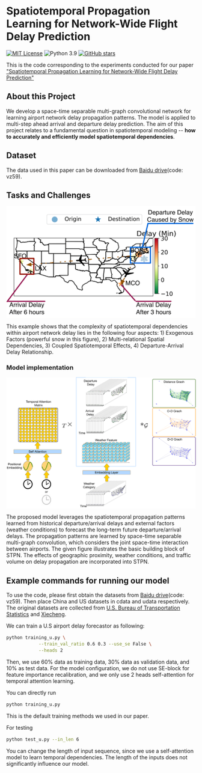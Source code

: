 # Spatiotemporal Propagation Learning for Network-Wide Flight Delay Prediction

[![MIT License](https://img.shields.io/badge/license-MIT-green.svg)](https://opensource.org/licenses/MIT)
![Python 3.9](https://img.shields.io/badge/Python-3.9-blue.svg)
[![GitHub stars](https://img.shields.io/github/stars/Kaimaoge/STPN.svg?logo=github&label=Stars&logoColor=white)](https://github.com/Kaimaoge/STPN)

This is the code corresponding to the experiments conducted for our paper ["Spatiotemporal Propagation Learning for Network-Wide Flight Delay Prediction"](https://arxiv.org/abs/2207.06959)

About this Project
--------------
We develop a space-time separable multi-graph convolutional network for learning airport network delay propagation patterns. The model is applied to multi-step ahead arrival and departure delay prediction. The aim of this project relates to a fundamental question in spatiotemporal modeling -- **how to accurately and efficiently model spatiotemporal dependencies**. 

Dataset
--------------
The data used in this paper can be downloaded from [Baidu drive](https://pan.baidu.com/s/13siqq4ffpxhvootkJKvgbw)(code: vz59). 

Tasks and Challenges
--------------

<p align="center">
<img align="middle" src="https://github.com/Kaimaoge/STPN/blob/main/image/delay_propagation.png" width="600" />
</p>

This example shows that the complexity of spatiotemporal dependencies within airport network delay lies in the following four aspects: 1) Exogenous Factors (powerful snow in this figure), 2) Multi-relational Spatial Dependencies, 3) Coupled Spatiotemporal Effects, 4) Departure-Arrival Delay Relationship.


### Model implementation

<p align="center">
<img align="middle" src="https://github.com/Kaimaoge/STPN/blob/main/image/framework.png" width="700" />
</p>

The proposed model leverages the spatiotemporal propagation patterns learned from historical departure/arrival delays and external factors (weather conditions) to forecast the long-term future departure/arrival delays. The propagation patterns are learned by space-time separable multi-graph convolution, which considers the joint space-time interaction between airports. The given figure illustrates the basic building block of STPN. The effects of geographic proximity, weather conditions, and traffic volume on delay propagation are incorporated into STPN.

Example commands for running our model
--------------

To use the code, please first obtain the datasets from [Baidu drive](https://pan.baidu.com/s/13siqq4ffpxhvootkJKvgbw)(code: vz59). Then place China and US datasets in cdata and udata respectively. The original datasets are collected from [U.S. Bureau of Transportation Statistics](https://www.transtats.bts.gov) and [Xiecheng](https://pan.baidu.com/s/1dEPyMGh#list/path=\%2F).

We can train a U.S airport delay forecastor as following:

```bash
python training_u.py \
			--train_val_ratio 0.6 0.3 --use_se False \
			--heads 2
```
Then, we use 60% data as training data, 30% data as validation data, and 10% as test data. For the model configuration, we do not use SE-block for feature importance recalibration, and we only use 2 heads self-attention for temporal attention learning.

You can directly run 
```bash
python training_u.py
```
This is the default training methods we used in our paper.

For testing
```bash
python test_u.py --in_len 6
```
You can change the length of input sequence, since we use a self-attention model to learn temporal dependencies. The length of the inputs does not significantly influence our model.
